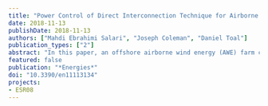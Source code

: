 ```yaml
---
title: "Power Control of Direct Interconnection Technique for Airborne Wind Energy Systems"
date: 2018-11-13
publishDate: 2018-11-13
authors: ["Mahdi Ebrahimi Salari", "Joseph Coleman", "Daniel Toal"]
publication_types: ["2"]
abstract: "In this paper, an offshore airborne wind energy (AWE) farm consisting of three non-reversing pumping mode AWE systems is modelled and simulated. The AWE systems employ permanent magnet synchronous generators (PMSG). A direct interconnection technique is developed and implemented for AWE systems. This method is a new approach invented for interconnecting offshore wind turbines with the least number of required offshore-based power electronic converters. The direct interconnection technique can be beneficial in improving the economy and reliability of marine airborne wind energy systems. The performance and interactions of the directly interconnected generators inside the energy farm internal power grid are investigated. The results of the study conducted in this paper, show the directly interconnected AWE systems can exhibit a poor load balance and significant reactive power exchange which must be addressed. Power control strategies for controlling the active and reactive power of the AWE farm are designed, implemented, and promising results are discussed in this paper."
featured: false
publication: "*Energies*"
doi: "10.3390/en11113134"
projects:
- ESR08
---
```



